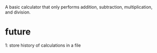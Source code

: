 A basic calculator that only performs addition, subtraction, multiplication, and division.

future
====================
1: store history of calculations in a file
